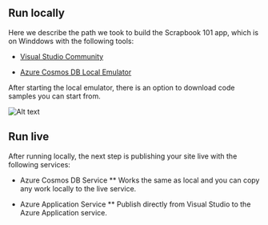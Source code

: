 ## Run locally

Here we describe the path we took to build the Scrapbook 101 app, which is on Winddows with the following tools:

* [Visual Studio Community][vsdown]  

* [Azure Cosmos DB Local Emulator][emul]

After starting the local emulator, there is an option to download code samples you can start from.

![Alt text](/images/where-to-get-samples.jpg "Getting samples in Cosmos Local Emulator")

## Run live

After running locally, the next step is  publishing your site live with the following services:

* Azure Cosmos DB Service
 ** Works the same as local and you can copy any work locally to the live service.
 
* Azure Application Service
 ** Publish directly from Visual Studio to the Azure Application service.
  

[vsdown]: https://visualstudio.microsoft.com/downloads/
[emul]: https://docs.microsoft.com/en-us/azure/cosmos-db/local-emulator
